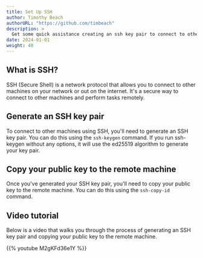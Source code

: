 ```yaml
---
title: Set Up SSH
author: Timothy Beach
authorURL: "https://github.com/timbeach"
description: >
  Get some quick assistance creating an ssh key pair to connect to other machines on your network or out on the internet.
date: 2024-01-01
weight: 40
---
```


## What is SSH?

SSH (Secure Shell) is a network protocol that allows you to connect to other machines on your network or out on the internet. It's a secure way to connect to other machines and perform tasks remotely.

## Generate an SSH key pair

To connect to other machines using SSH, you'll need to generate an SSH key pair. You can do this using the `ssh-keygen` command. If you run ssh-keygen without any options, it will use the ed25519 algorithm to generate your key pair.

## Copy your public key to the remote machine

Once you've generated your SSH key pair, you'll need to copy your public key to the remote machine. You can do this using the `ssh-copy-id` command.

## Video tutorial

Below is a video that walks you through the process of generating an SSH key pair and copying your public key to the remote machine.

{{% youtube M2gKFd36e1Y %}}
